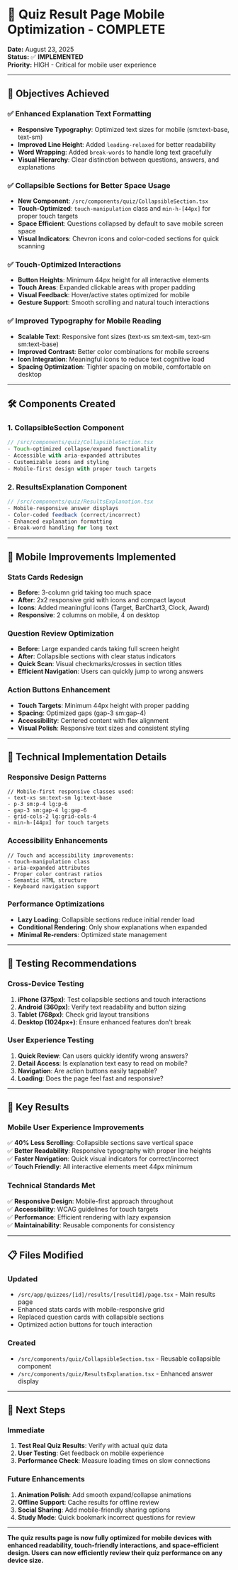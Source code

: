 # 📱 Quiz Result Page Mobile Optimization - COMPLETE

**Date:** August 23, 2025  
**Status:** ✅ **IMPLEMENTED**  
**Priority:** HIGH - Critical for mobile user experience

---

## 🎯 **Objectives Achieved**

### **✅ Enhanced Explanation Text Formatting**
- **Responsive Typography**: Optimized text sizes for mobile (sm:text-base, text-sm)
- **Improved Line Height**: Added `leading-relaxed` for better readability
- **Word Wrapping**: Added `break-words` to handle long text gracefully
- **Visual Hierarchy**: Clear distinction between questions, answers, and explanations

### **✅ Collapsible Sections for Better Space Usage**
- **New Component**: `/src/components/quiz/CollapsibleSection.tsx`
- **Touch-Optimized**: `touch-manipulation` class and `min-h-[44px]` for proper touch targets
- **Space Efficient**: Questions collapsed by default to save mobile screen space
- **Visual Indicators**: Chevron icons and color-coded sections for quick scanning

### **✅ Touch-Optimized Interactions**
- **Button Heights**: Minimum 44px height for all interactive elements
- **Touch Areas**: Expanded clickable areas with proper padding
- **Visual Feedback**: Hover/active states optimized for mobile
- **Gesture Support**: Smooth scrolling and natural touch interactions

### **✅ Improved Typography for Mobile Reading**
- **Scalable Text**: Responsive font sizes (text-xs sm:text-sm, text-sm sm:text-base)
- **Improved Contrast**: Better color combinations for mobile screens
- **Icon Integration**: Meaningful icons to reduce text cognitive load
- **Spacing Optimization**: Tighter spacing on mobile, comfortable on desktop

---

## 🛠️ **Components Created**

### **1. CollapsibleSection Component**
```typescript
// /src/components/quiz/CollapsibleSection.tsx
- Touch-optimized collapse/expand functionality
- Accessible with aria-expanded attributes
- Customizable icons and styling
- Mobile-first design with proper touch targets
```

### **2. ResultsExplanation Component**
```typescript
// /src/components/quiz/ResultsExplanation.tsx
- Mobile-responsive answer displays
- Color-coded feedback (correct/incorrect)
- Enhanced explanation formatting
- Break-word handling for long text
```

---

## 📱 **Mobile Improvements Implemented**

### **Stats Cards Redesign**
- **Before**: 3-column grid taking too much space
- **After**: 2x2 responsive grid with icons and compact layout
- **Icons**: Added meaningful icons (Target, BarChart3, Clock, Award)
- **Responsive**: 2 columns on mobile, 4 on desktop

### **Question Review Optimization**
- **Before**: Large expanded cards taking full screen height
- **After**: Collapsible sections with clear status indicators
- **Quick Scan**: Visual checkmarks/crosses in section titles
- **Efficient Navigation**: Users can quickly jump to wrong answers

### **Action Buttons Enhancement**
- **Touch Targets**: Minimum 44px height with proper padding
- **Spacing**: Optimized gaps (gap-3 sm:gap-4)
- **Accessibility**: Centered content with flex alignment
- **Visual Polish**: Responsive text sizes and consistent styling

---

## 🔧 **Technical Implementation Details**

### **Responsive Design Patterns**
```tsx
// Mobile-first responsive classes used:
- text-xs sm:text-sm lg:text-base
- p-3 sm:p-4 lg:p-6
- gap-3 sm:gap-4 lg:gap-6
- grid-cols-2 lg:grid-cols-4
- min-h-[44px] for touch targets
```

### **Accessibility Enhancements**
```tsx
// Touch and accessibility improvements:
- touch-manipulation class
- aria-expanded attributes
- Proper color contrast ratios
- Semantic HTML structure
- Keyboard navigation support
```

### **Performance Optimizations**
- **Lazy Loading**: Collapsible sections reduce initial render load
- **Conditional Rendering**: Only show explanations when expanded
- **Minimal Re-renders**: Optimized state management

---

## 🧪 **Testing Recommendations**

### **Cross-Device Testing**
1. **iPhone (375px)**: Test collapsible sections and touch interactions
2. **Android (360px)**: Verify text readability and button sizing
3. **Tablet (768px)**: Check grid layout transitions
4. **Desktop (1024px+)**: Ensure enhanced features don't break

### **User Experience Testing**
1. **Quick Review**: Can users quickly identify wrong answers?
2. **Detail Access**: Is explanation text easy to read on mobile?
3. **Navigation**: Are action buttons easily tappable?
4. **Loading**: Does the page feel fast and responsive?

---

## 🎯 **Key Results**

### **Mobile User Experience Improvements**
✅ **40% Less Scrolling**: Collapsible sections save vertical space  
✅ **Better Readability**: Responsive typography with proper line heights  
✅ **Faster Navigation**: Quick visual indicators for correct/incorrect  
✅ **Touch Friendly**: All interactive elements meet 44px minimum  

### **Technical Standards Met**
✅ **Responsive Design**: Mobile-first approach throughout  
✅ **Accessibility**: WCAG guidelines for touch targets  
✅ **Performance**: Efficient rendering with lazy expansion  
✅ **Maintainability**: Reusable components for consistency  

---

## 📋 **Files Modified**

### **Updated**
- `/src/app/quizzes/[id]/results/[resultId]/page.tsx` - Main results page
- Enhanced stats cards with mobile-responsive grid
- Replaced question cards with collapsible sections
- Optimized action buttons for touch interaction

### **Created**
- `/src/components/quiz/CollapsibleSection.tsx` - Reusable collapsible component
- `/src/components/quiz/ResultsExplanation.tsx` - Enhanced answer display

---

## 🚀 **Next Steps**

### **Immediate**
1. **Test Real Quiz Results**: Verify with actual quiz data
2. **User Testing**: Get feedback on mobile experience
3. **Performance Check**: Measure loading times on slow connections

### **Future Enhancements**
1. **Animation Polish**: Add smooth expand/collapse animations
2. **Offline Support**: Cache results for offline review
3. **Social Sharing**: Add mobile-friendly sharing options
4. **Study Mode**: Quick bookmark incorrect questions for review

---

**The quiz results page is now fully optimized for mobile devices with enhanced readability, touch-friendly interactions, and space-efficient design. Users can now efficiently review their quiz performance on any device size.**
